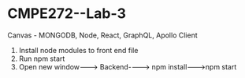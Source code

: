 # CMPE272--Lab-3
Canvas - MONGODB, Node, React, GraphQL, Apollo Client

1) Install node modules to front end file
2) Run npm start
3) Open new window---> Backend----> npm install--->npm start

